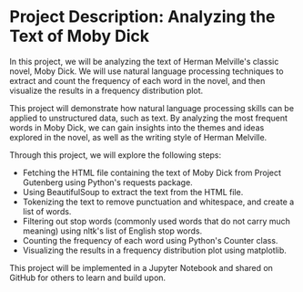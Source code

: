 # Project Description: Analyzing the Text of Moby Dick
<p> In this project, we will be analyzing the text of Herman Melville's classic novel, Moby Dick. We will use natural language processing techniques to extract and count the frequency of each word in the novel, and then visualize the results in a frequency distribution plot.</p>

<p>This project will demonstrate how natural language processing skills can be applied to unstructured data, such as text. By analyzing the most frequent words in Moby Dick, we can gain insights into the themes and ideas explored in the novel, as well as the writing style of Herman Melville.</p>

Through this project, we will explore the following steps:

* Fetching the HTML file containing the text of Moby Dick from Project Gutenberg using Python's requests package.
* Using BeautifulSoup to extract the text from the HTML file.
* Tokenizing the text to remove punctuation and whitespace, and create a list of words.
* Filtering out stop words (commonly used words that do not carry much meaning) using nltk's list of English stop words.
* Counting the frequency of each word using Python's Counter class.
* Visualizing the results in a frequency distribution plot using matplotlib.
<p> This project will be implemented in a Jupyter Notebook and shared on GitHub for others to learn and build upon.</p>

